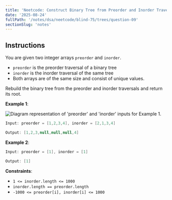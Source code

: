 ```yaml
---
title: 'Neetcode: Construct Binary Tree from Preorder and Inorder Traversal'
date: '2025-08-24'
fullPath: '/notes/dsa/neetcode/blind-75/trees/question-09'
sectionSlug: 'notes'
---
```


## Instructions

You are given two integer arrays `preorder` and `inorder`.

- `preorder` is the preorder traversal of a binary tree
- `inorder` is the inorder traversal of the same tree
- Both arrays are of the same size and consist of unique values.

Rebuild the binary tree from the preorder and inorder traversals and return its root.

**Example 1**:

<img src="https://imagedelivery.net/CLfkmk9Wzy8_9HRyug4EVA/938c14d3-6669-47ab-924b-a1a08640f200/public" alt="Diagram representation of 'preorder' and 'inorder' inputs for Example 1.">

```java
Input: preorder = [1,2,3,4], inorder = [2,1,3,4]

Output: [1,2,3,null,null,null,4]
```

**Example 2**:

```java
Input: preorder = [1], inorder = [1]

Output: [1]
```

**Constraints**:

- `1 <= inorder.length <= 1000`
- `inorder.length == preorder.length`
- `-1000 <= preorder[i], inorder[i] <= 1000`
